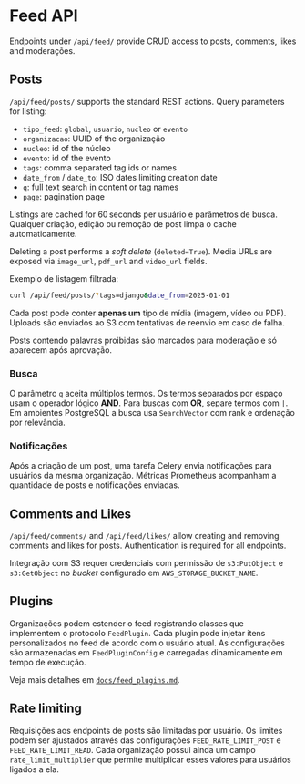 # Feed API

Endpoints under `/api/feed/` provide CRUD access to posts, comments, likes and moderações.

## Posts

`/api/feed/posts/` supports the standard REST actions. Query parameters for listing:

- `tipo_feed`: `global`, `usuario`, `nucleo` or `evento`
- `organizacao`: UUID of the organização
- `nucleo`: id of the núcleo
- `evento`: id of the evento
- `tags`: comma separated tag ids or names
- `date_from` / `date_to`: ISO dates limiting creation date
- `q`: full text search in content or tag names
- `page`: pagination page

Listings are cached for 60 seconds per usuário e parâmetros de busca. Qualquer criação,
edição ou remoção de post limpa o cache automaticamente.

Deleting a post performs a *soft delete* (`deleted=True`). Media URLs are exposed via
`image_url`, `pdf_url` and `video_url` fields.

Exemplo de listagem filtrada:

```bash
curl /api/feed/posts/?tags=django&date_from=2025-01-01
```

Cada post pode conter **apenas um** tipo de mídia (imagem, vídeo ou PDF).
Uploads são enviados ao S3 com tentativas de reenvio em caso de falha.

Posts contendo palavras proibidas são marcados para moderação e só aparecem
após aprovação.

### Busca

O parâmetro `q` aceita múltiplos termos. Os termos separados por espaço usam o
operador lógico **AND**. Para buscas com **OR**, separe termos com `|`. Em
ambientes PostgreSQL a busca usa `SearchVector` com rank e ordenação por
relevância.

### Notificações

Após a criação de um post, uma tarefa Celery envia notificações para usuários da
mesma organização. Métricas Prometheus acompanham a quantidade de posts e
notificações enviadas.

## Comments and Likes

`/api/feed/comments/` and `/api/feed/likes/` allow creating and removing comments and likes
for posts. Authentication is required for all endpoints.

Integração com S3 requer credenciais com permissão de `s3:PutObject` e
`s3:GetObject` no *bucket* configurado em `AWS_STORAGE_BUCKET_NAME`.

## Plugins

Organizações podem estender o feed registrando classes que implementem o
protocolo `FeedPlugin`. Cada plugin pode injetar itens personalizados no feed
de acordo com o usuário atual. As configurações são armazenadas em
`FeedPluginConfig` e carregadas dinamicamente em tempo de execução.

Veja mais detalhes em [`docs/feed_plugins.md`](../docs/feed_plugins.md).

## Rate limiting

Requisições aos endpoints de posts são limitadas por usuário. Os limites
podem ser ajustados através das configurações `FEED_RATE_LIMIT_POST` e
`FEED_RATE_LIMIT_READ`. Cada organização possui ainda um campo
`rate_limit_multiplier` que permite multiplicar esses valores para usuários
ligados a ela.

